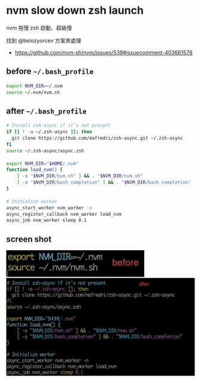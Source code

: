 # nvm slow down zsh launch

nvm 拖慢 zsh 啟動、超級慢  

找到 @belozyorcev 方案來處理
- https://github.com/nvm-sh/nvm/issues/539#issuecomment-403661578

## before `~/.bash_profile`
```bash
export NVM_DIR=~/.nvm
source ~/.nvm/nvm.sh
```

## after `~/.bash_profile`
```bash
# Install zsh-async if it’s not present
if [[ ! -a ~/.zsh-async ]]; then
  git clone https://github.com/mafredri/zsh-async.git ~/.zsh-async
fi
source ~/.zsh-async/async.zsh

export NVM_DIR="$HOME/.nvm"
function load_nvm() {
    [ -s "$NVM_DIR/nvm.sh" ] && . "$NVM_DIR/nvm.sh"
    [ -s "$NVM_DIR/bash_completion" ] && . "$NVM_DIR/bash_completion"
}

# Initialize worker
async_start_worker nvm_worker -n
async_register_callback nvm_worker load_nvm
async_job nvm_worker sleep 0.1
```

## screen shot
![img](/assets/img/nvm_before.jpg)  
![img](/assets/img/async_nvm_after.jpg)  